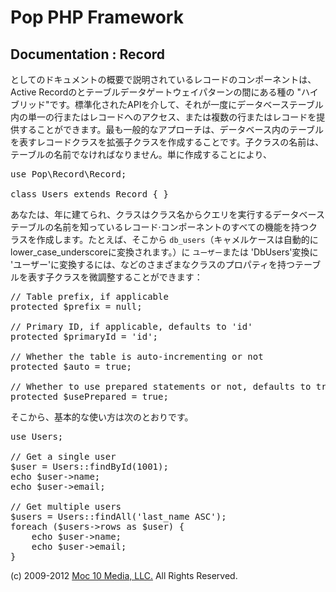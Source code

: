 Pop PHP Framework
=================

Documentation : Record
----------------------

としてのドキュメントの概要で説明されているレコードのコンポーネントは、Active Recordのとテーブルデータゲートウェイパターンの間にある種の "ハイブリッド"です。標準化されたAPIを介して、それが一度にデータベーステーブル内の単一の行またはレコードへのアクセス、または複数の行またはレコードを提供することができます。最も一般的なアプローチは、データベース内のテーブルを表すレコードクラスを拡張子クラスを作成することです。子クラスの名前は、テーブルの名前でなければなりません。単に作成することにより、


<pre>
use Pop\Record\Record;

class Users extends Record { }
</pre>

あなたは、年に建てられ、クラスはクラス名からクエリを実行するデータベーステーブルの名前を知っているレコード·コンポーネントのすべての機能を持つクラスを作成します。たとえば、そこから `db_users`（キャメルケースは自動的にlower_case_underscoreに変換されます。）に `ユーザー`または 'DbUsers'変換に 'ユーザー'に変換するには、などのさまざまなクラスのプロパティを持つテーブルを表す子クラスを微調整することができます：

<pre>
// Table prefix, if applicable
protected $prefix = null;

// Primary ID, if applicable, defaults to 'id'
protected $primaryId = 'id';

// Whether the table is auto-incrementing or not
protected $auto = true;

// Whether to use prepared statements or not, defaults to true
protected $usePrepared = true;
</pre>

そこから、基本的な使い方は次のとおりです。


<pre>
use Users;

// Get a single user
$user = Users::findById(1001);
echo $user->name;
echo $user->email;

// Get multiple users
$users = Users::findAll('last_name ASC');
foreach ($users->rows as $user) {
    echo $user->name;
    echo $user->email;
}
</pre>

(c) 2009-2012 [Moc 10 Media, LLC.](http://www.moc10media.com) All Rights Reserved.
